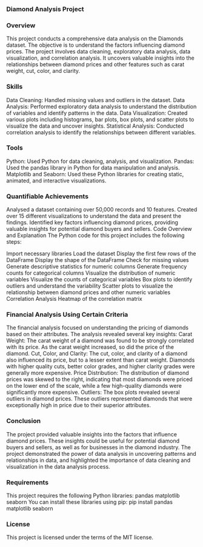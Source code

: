 ### Diamond Analysis Project

### Overview
This project conducts a comprehensive data analysis on the Diamonds dataset. The objective is to understand the factors influencing diamond prices. The project involves data cleaning, exploratory data analysis, data visualization, and correlation analysis. It uncovers valuable insights into the relationships between diamond prices and other features such as carat weight, cut, color, and clarity.

### Skills
Data Cleaning: Handled missing values and outliers in the dataset.
Data Analysis: Performed exploratory data analysis to understand the distribution of variables and identify patterns in the data.
Data Visualization: Created various plots including histograms, bar plots, box plots, and scatter plots to visualize the data and uncover insights.
Statistical Analysis: Conducted correlation analysis to identify the relationships between different variables.

### Tools
Python: Used Python for data cleaning, analysis, and visualization.
Pandas: Used the pandas library in Python for data manipulation and analysis.
Matplotlib and Seaborn: Used these Python libraries for creating static, animated, and interactive visualizations.

### Quantifiable Achievements
Analysed a dataset containing over 50,000 records and 10 features.
Created over 15 different visualizations to understand the data and present the findings.
Identified key factors influencing diamond prices, providing valuable insights for potential diamond buyers and sellers.
Code Overview and Explanation
The Python code for this project includes the following steps:

Import necessary libraries
Load the dataset
Display the first few rows of the DataFrame
Display the shape of the DataFrame
Check for missing values
Generate descriptive statistics for numeric columns
Generate frequency counts for categorical columns
Visualize the distribution of numeric variables
Visualize the counts of categorical variables
Box plots to identify outliers and understand the variability
Scatter plots to visualize the relationship between diamond prices and other numeric variables
Correlation Analysis
Heatmap of the correlation matrix

### Financial Analysis Using Certain Criteria
The financial analysis focused on understanding the pricing of diamonds based on their attributes. The analysis revealed several key insights:
Carat Weight: The carat weight of a diamond was found to be strongly correlated with its price. As the carat weight increased, so did the price of the diamond.
Cut, Color, and Clarity: The cut, color, and clarity of a diamond also influenced its price, but to a lesser extent than carat weight. Diamonds with higher quality cuts, better color grades, and higher clarity grades were generally more expensive.
Price Distribution: The distribution of diamond prices was skewed to the right, indicating that most diamonds were priced on the lower end of the scale, while a few high-quality diamonds were significantly more expensive.
Outliers: The box plots revealed several outliers in diamond prices. These outliers represented diamonds that were exceptionally high in price due to their superior attributes.

### Conclusion
The project provided valuable insights into the factors that influence diamond prices. These insights could be useful for potential diamond buyers and sellers, as well as for businesses in the diamond industry. The project demonstrated the power of data analysis in uncovering patterns and relationships in data, and highlighted the importance of data cleaning and visualization in the data analysis process.

### Requirements
This project requires the following Python libraries:
pandas
matplotlib
seaborn
You can install these libraries using pip:
pip install pandas matplotlib seaborn

### License
This project is licensed under the terms of the MIT license.
